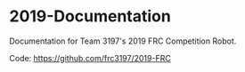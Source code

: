# 2019-Documentation

Documentation for Team 3197's 2019 FRC Competition Robot.

Code: https://github.com/frc3197/2019-FRC
